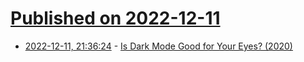 # [Published on 2022-12-11](index.md)

* [2022-12-11, 21:36:24](https://news.ycombinator.com/item?id=33947820) - [Is Dark Mode Good for Your Eyes? (2020)](https://kevquirk.com/is-dark-mode-such-a-good-idea/)
